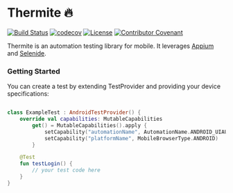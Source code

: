 # Thermite 🔥
[![Build Status](https://github.com/thermondo/thermite/actions/workflows/main.yml/badge.svg?event=push)](https://github.com/thermondo/thermite/actions)
[![codecov](https://codecov.io/gh/thermondo/thermite/graph/badge.svg?token=L9PY0DEeYP)](https://codecov.io/gh/thermondo/thermite)
[![License](https://img.shields.io/dub/l/vibe-d.svg)](LICENSE)
[![Contributor Covenant](https://img.shields.io/badge/Contributor%20Covenant-2.1-4baaaa.svg)](CODE_OF_CONDUCT.md)

Thermite is an automation testing library for mobile. It
leverages [Appium](https://appium.io/) and [Selenide](https://selenide.org/).

### Getting Started

You can create a test by extending TestProvider and providing your device
specifications:

```kotlin

class ExampleTest : AndroidTestProvider() {
    override val capabilities: MutableCapabilities
        get() = MutableCapabilities().apply {
            setCapability("automationName", AutomationName.ANDROID_UIAUTOMATOR2)
            setCapability("platformName", MobileBrowserType.ANDROID)
        }

    @Test
    fun testLogin() {
        // your test code here
    }
}
```
